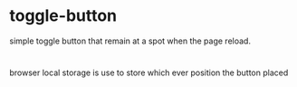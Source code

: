 # toggle-button
simple toggle button that remain at a spot when the page reload.
#
browser local storage is use to store which ever position the button placed
